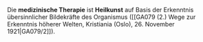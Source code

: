 
Die **medizinische Therapie** ist **Heilkunst** auf Basis der Erkenntnis übersinnlicher Bildekräfte des Organismus ([[GA079 (2.) Wege zur Erkenntnis höherer Welten, Kristiania (Oslo), 26. November 1921|GA079/2]]).

